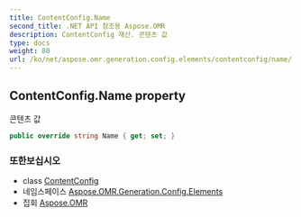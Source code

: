 ```yaml
---
title: ContentConfig.Name
second_title: .NET API 참조용 Aspose.OMR
description: ContentConfig 재산. 콘텐츠 값
type: docs
weight: 80
url: /ko/net/aspose.omr.generation.config.elements/contentconfig/name/
---
```

## ContentConfig.Name property

콘텐츠 값

```csharp
public override string Name { get; set; }
```

### 또한보십시오

* class [ContentConfig](../)
* 네임스페이스 [Aspose.OMR.Generation.Config.Elements](../../contentconfig/)
* 집회 [Aspose.OMR](../../../)


